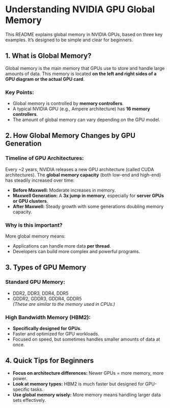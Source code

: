 
# Understanding NVIDIA GPU Global Memory

This README explains global memory in NVIDIA GPUs, based on three key examples. It’s designed to be simple and clear for beginners.

## 1. What is Global Memory?

Global memory is the main memory that GPUs use to store and handle large amounts of data. This memory is located **on the left and right sides of a GPU diagram or the actual GPU card**.

### Key Points:
- Global memory is controlled by **memory controllers**.
- A typical NVIDIA GPU (e.g., Ampere architecture) has **16 memory controllers**.
- The amount of global memory can vary depending on the GPU model.

## 2. How Global Memory Changes by GPU Generation

### Timeline of GPU Architectures:
Every ~2 years, NVIDIA releases a new GPU architecture (called CUDA architectures). The **global memory capacity** (both low-end and high-end) has steadily increased over time:

- **Before Maxwell:** Moderate increases in memory.
- **Maxwell Generation:** A **3x jump in memory**, especially for **server GPUs or GPU clusters**.
- **After Maxwell:** Steady growth with some generations doubling memory capacity.

### Why is this important?
More global memory means:
- Applications can handle more data **per thread**.
- Developers can build more complex and powerful programs.

## 3. Types of GPU Memory

### Standard GPU Memory:
- DDR2, DDR3, DDR4, DDR5
- GDDR2, GDDR3, GDDR4, GDDR5  
  *(These are similar to the memory used in CPUs.)*

### High Bandwidth Memory (HBM2):
- **Specifically designed for GPUs.**
- Faster and optimized for GPU workloads.
- Focused on speed, but sometimes handles smaller amounts of data at once.

## 4. Quick Tips for Beginners

- **Focus on architecture differences:** Newer GPUs = more memory, more power.
- **Look at memory types:** HBM2 is much faster but designed for GPU-specific tasks.
- **Use global memory wisely:** More memory means handling larger data sets effectively.

